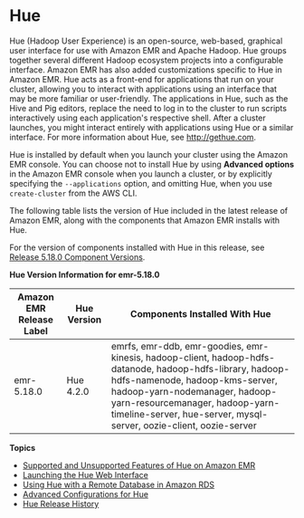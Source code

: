 # Hue<a name="emr-hue"></a>

Hue \(Hadoop User Experience\) is an open\-source, web\-based, graphical user interface for use with Amazon EMR and Apache Hadoop\. Hue groups together several different Hadoop ecosystem projects into a configurable interface\. Amazon EMR has also added customizations specific to Hue in Amazon EMR\. Hue acts as a front\-end for applications that run on your cluster, allowing you to interact with applications using an interface that may be more familiar or user\-friendly\. The applications in Hue, such as the Hive and Pig editors, replace the need to log in to the cluster to run scripts interactively using each application's respective shell\. After a cluster launches, you might interact entirely with applications using Hue or a similar interface\. For more information about Hue, see [http://gethue\.com](http://gethue.com)\.

Hue is installed by default when you launch your cluster using the Amazon EMR console\. You can choose not to install Hue by using **Advanced options** in the Amazon EMR console when you launch a cluster, or by explicitly specifying the `--applications` option, and omitting Hue, when you use `create-cluster` from the AWS CLI\.

The following table lists the version of Hue included in the latest release of Amazon EMR, along with the components that Amazon EMR installs with Hue\.

For the version of components installed with Hue in this release, see [Release 5\.18\.0 Component Versions](emr-release-5x.md#emr-5180-release)\.


**Hue Version Information for emr\-5\.18\.0**  

| Amazon EMR Release Label | Hue Version | Components Installed With Hue | 
| --- | --- | --- | 
| emr\-5\.18\.0 | Hue 4\.2\.0 | emrfs, emr\-ddb, emr\-goodies, emr\-kinesis, hadoop\-client, hadoop\-hdfs\-datanode, hadoop\-hdfs\-library, hadoop\-hdfs\-namenode, hadoop\-kms\-server, hadoop\-yarn\-nodemanager, hadoop\-yarn\-resourcemanager, hadoop\-yarn\-timeline\-server, hue\-server, mysql\-server, oozie\-client, oozie\-server | 

**Topics**
+ [Supported and Unsupported Features of Hue on Amazon EMR](emr-hue-supported-features.md)
+ [Launching the Hue Web Interface](accessing-hue.md)
+ [Using Hue with a Remote Database in Amazon RDS](hue-rds.md)
+ [Advanced Configurations for Hue](advanced-configurations.md)
+ [Hue Release History](Hue-release-history.md)